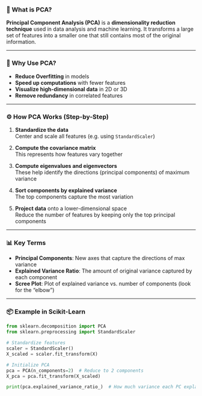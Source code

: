 ### 🧠 What is PCA?

**Principal Component Analysis (PCA)** is a **dimensionality reduction technique** used in data analysis and machine learning. It transforms a large set of features into a smaller one that still contains most of the original information.

---

### 🎯 Why Use PCA?

- **Reduce Overfitting** in models
- **Speed up computations** with fewer features
- **Visualize high-dimensional data** in 2D or 3D
- **Remove redundancy** in correlated features

---

### ⚙️ How PCA Works (Step-by-Step)

1. **Standardize the data**  
   Center and scale all features (e.g. using `StandardScaler`)

2. **Compute the covariance matrix**  
   This represents how features vary together

3. **Compute eigenvalues and eigenvectors**  
   These help identify the directions (principal components) of maximum variance

4. **Sort components by explained variance**  
   The top components capture the most variation

5. **Project data** onto a lower-dimensional space  
   Reduce the number of features by keeping only the top principal components

---

### 📊 Key Terms

- **Principal Components**: New axes that capture the directions of max variance
- **Explained Variance Ratio**: The amount of original variance captured by each component
- **Scree Plot**: Plot of explained variance vs. number of components (look for the “elbow”)

---

### 📦 Example in Scikit-Learn

```python
from sklearn.decomposition import PCA
from sklearn.preprocessing import StandardScaler

# Standardize features
scaler = StandardScaler()
X_scaled = scaler.fit_transform(X)

# Initialize PCA
pca = PCA(n_components=2)  # Reduce to 2 components
X_pca = pca.fit_transform(X_scaled)

print(pca.explained_variance_ratio_)  # How much variance each PC explains
```
